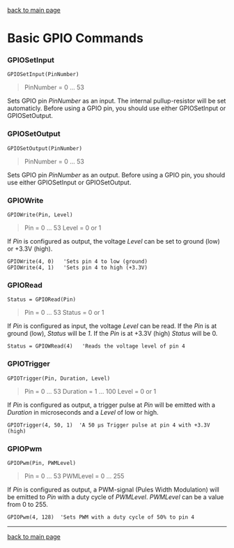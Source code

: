 [back to main page](./index.html)

# Basic GPIO Commands

### GPIOSetInput
```
GPIOSetInput(PinNumber)
```
> PinNumber = 0 ... 53

Sets GPIO pin _PinNumber_ as an input. The internal pullup-resistor will be set automaticly. 
Before using a GPIO pin, you should use either GPIOSetInput or GPIOSetOutput.

### GPIOSetOutput
```
GPIOSetOutput(PinNumber)
```
> PinNumber = 0 ... 53

Sets GPIO pin _PinNumber_ as an output. Before using a GPIO pin, you should use either GPIOSetInput or GPIOSetOutput.

### GPIOWrite
```
GPIOWrite(Pin, Level)
```
> Pin = 0 ... 53
> Level = 0 or 1

If _Pin_ is configured as output, the voltage _Level_ can be set to ground (low) or +3.3V (high).
```
GPIOWrite(4, 0)   'Sets pin 4 to low (ground)
GPIOWrite(4, 1)   'Sets pin 4 to high (+3.3V)
```

### GPIORead
```
Status = GPIORead(Pin)
```
> Pin = 0 ... 53
> Status = 0 or 1

If _Pin_ is configured as input, the voltage _Level_ can be read. If the _Pin_ is at ground (low), _Status_ will be _1_. If the _Pin_ is at +3.3V (high) _Status_ will be 0.
```
Status = GPIOWRead(4)   'Reads the voltage level of pin 4
```

### GPIOTrigger
```
GPIOTrigger(Pin, Duration, Level)
```
> Pin = 0 ... 53
> Duration = 1 ... 100
> Level = 0 or 1

If _Pin_ is configured as output, a trigger pulse at _Pin_ will be emitted with a _Duration_ in microseconds and a _Level_ of low or high.
```
GPIOTrigger(4, 50, 1)  'A 50 µs Trigger pulse at pin 4 with +3.3V (high)
```

### GPIOPwm
```
GPIOPwm(Pin, PWMLevel)
```
> Pin = 0 ... 53
> PWMLevel = 0 ... 255

If _Pin_ is configured as output, a PWM-signal (Pules Width Modulation) will be emitted to _Pin_ with a duty cycle of _PWMLevel_. _PWMLevel_ can be a value from 0 to 255.
```
GPIOPwm(4, 128)  'Sets PWM with a duty cycle of 50% to pin 4
```

***
[back to main page](./index.html)
